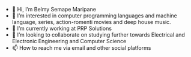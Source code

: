 - 👋 Hi, I’m Belmy Semape Maripane
- 👀 I’m interested in computer programming languages and machine language, series, action-romenti movies and deep house music.
- 🌱 I’m currently working at PRP Solutions
- 💞️ I’m looking to collaborate on studying further towards Electrical and Electronic Engineering and Computer Science
- 📫 How to reach me via email and other social platforms

<!---
bsmaripane/bsmaripane is a ✨ special ✨ repository because its `README.md` (this file) appears on your GitHub profile.
You can click the Preview link to take a look at your changes.
--->
